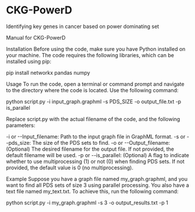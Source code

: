 # CKG-PowerD
Identifying key genes in cancer based on power dominating set


Manual for CKG-PowerD

Installation
Before using the code, make sure you have Python installed on your machine. The code requires the following libraries, which can be installed using pip:


pip install networkx pandas numpy

Usage
To run the code, open a terminal or command prompt and navigate to the directory where the code is located. Use the following command:


python script.py -i input_graph.graphml -s PDS_SIZE -o output_file.txt -p is_parallel

Replace script.py with the actual filename of the code, and the following parameters:

-i or --Input_filename: Path to the input graph file in GraphML format.
-s or --pds_size: The size of the PDS sets to find.
-o or --Output_filename: (Optional) The desired filename for the output file. If not provided, the default filename will be used.
-p or --is_parallel: (Optional) A flag to indicate whether to use multiprocessing (1) or not (0) when finding PDS sets. If not provided, the default value is 0 (no multiprocessing).

Example
Suppose you have a graph file named my_graph.graphml, and you want to find all PDS sets of size 3 using parallel processing. You also have a text file named my_text.txt. To achieve this, run the following command:

python script.py -i my_graph.graphml -s 3 -o output_results.txt -p 1
